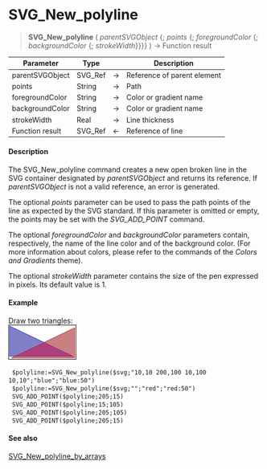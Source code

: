 # SVG_New_polyline

>**SVG_New_polyline** ( *parentSVGObject* {; *points* {; *foregroundColor* {; *backgroundColor* {; *strokeWidth*}}}} ) -> Function result

| Parameter | Type |  | Description |
| --- | --- | --- | --- |
| parentSVGObject | SVG_Ref | &#8594; | Reference of parent element |
| points | String | &#8594; | Path |
| foregroundColor | String | &#8594; | Color or gradient name |
| backgroundColor | String | &#8594; | Color or gradient name |
| strokeWidth | Real | &#8594; | Line thickness |
| Function result | SVG_Ref | &#8592; | Reference of line |



#### Description 

The SVG\_New\_polyline command creates a new open broken line in the SVG container designated by *parentSVGObject* and returns its reference. If *parentSVGObject* is not a valid reference, an error is generated.

The optional *points* parameter can be used to pass the path points of the line as expected by the SVG standard. If this parameter is omitted or empty, the points may be set with the *SVG\_ADD\_POINT* command.

The optional *foregroundColor* and *backgroundColor* parameters contain, respectively, the name of the line color and of the background color. (For more information about colors, please refer to the commands of the *Colors and Gradients* theme).

The optional *strokeWidth* parameter contains the size of the pen expressed in pixels. Its default value is 1.

#### Example 

Draw two triangles:  
![](../images/pict195301.en.png)

```4d
 $polyline:=SVG_New_polyline($svg;"10,10 200,100 10,100 10,10";"blue";"blue:50")
 $polyline:=SVG_New_polyline($svg;"";"red";"red:50")
 SVG_ADD_POINT($polyline;205;15)
 SVG_ADD_POINT($polyline;15;105)
 SVG_ADD_POINT($polyline;205;105)
 SVG_ADD_POINT($polyline;205;15)
```

#### See also 

[SVG\_New\_polyline\_by\_arrays](SVG_New_polyline_by_arrays.md)  